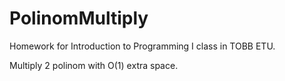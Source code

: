 # PolinomMultiply

Homework for Introduction to Programming I class in TOBB ETU.

Multiply 2 polinom with O(1) extra space.

